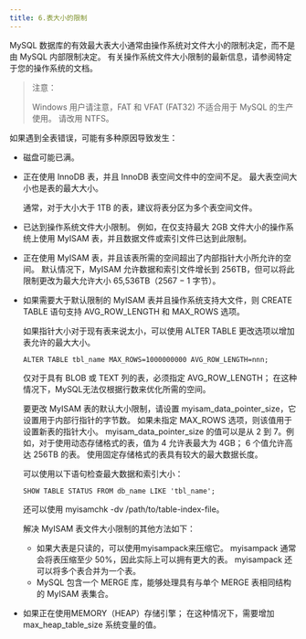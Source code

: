 ```yaml
---
title: 6.表大小的限制
---
```

MySQL 数据库的有效最大表大小通常由操作系统对文件大小的限制决定，而不是由 MySQL 内部限制决定。 有关操作系统文件大小限制的最新信息，请参阅特定于您的操作系统的文档。

> 注意：
>
> Windows 用户请注意，FAT 和 VFAT (FAT32) 不适合用于 MySQL 的生产使用。 请改用 NTFS。

如果遇到全表错误，可能有多种原因导致发生：

* 磁盘可能已满。
* 正在使用 InnoDB 表，并且 InnoDB 表空间文件中的空间不足。 最大表空间大小也是表的最大大小。

  通常，对于大小大于 1TB 的表，建议将表分区为多个表空间文件。
* 已达到操作系统文件大小限制。 例如，在仅支持最大 2GB 文件大小的操作系统上使用 MyISAM 表，并且数据文件或索引文件已达到此限制。
* 正在使用 MyISAM 表，并且该表所需的空间超出了内部指针大小所允许的空间。 默认情况下，MyISAM 允许数据和索引文件增长到 256TB，但可以将此限制更改为最大允许大小 65,536TB（2567 − 1 字节）。
* 如果需要大于默认限制的 MyISAM 表并且操作系统支持大文件，则 CREATE TABLE 语句支持 AVG_ROW_LENGTH 和 MAX_ROWS 选项。

  如果指针大小对于现有表来说太小，可以使用 ALTER TABLE 更改选项以增加表允许的最大大小。

  ```
  ALTER TABLE tbl_name MAX_ROWS=1000000000 AVG_ROW_LENGTH=nnn;
  ```
  仅对于具有 BLOB 或 TEXT 列的表，必须指定 AVG_ROW_LENGTH； 在这种情况下，MySQL无法仅根据行数来优化所需的空间。

  要更改 MyISAM 表的默认大小限制，请设置 myisam_data_pointer_size，它设置用于内部行指针的字节数。 如果未指定 MAX_ROWS 选项，则该值用于设置新表的指针大小。 myisam_data_pointer_size 的值可以是从 2 到 7。例如，对于使用动态存储格式的表，值为 4 允许表最大为 4GB； 6 个值允许高达 256TB 的表。 使用固定存储格式的表具有较大的最大数据长度。

  可以使用以下语句检查最大数据和索引大小：

  ```
  SHOW TABLE STATUS FROM db_name LIKE 'tbl_name';
  ```
  还可以使用 myisamchk -dv /path/to/table-index-file。

  解决 MyISAM 表文件大小限制的其他方法如下：

  * 如果大表是只读的，可以使用myisampack来压缩它。 myisampack 通常会将表压缩至少 50%，因此实际上可以拥有更大的表。 myisampack 还可以将多个表合并为一个表。
  * MySQL 包含一个 MERGE 库，能够处理具有与单个 MERGE 表相同结构的 MyISAM 表集合。
* 如果正在使用MEMORY（HEAP）存储引擎； 在这种情况下，需要增加 max_heap_table_size 系统变量的值。
